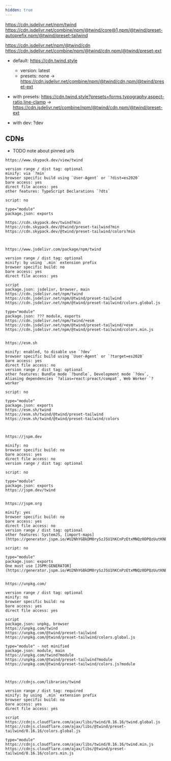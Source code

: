 ```yaml
---
hidden: true
---
```


https://cdn.jsdelivr.net/npm/twind
https://cdn.jsdelivr.net/combine/npm/@twind/core@1,npm/@twind/preset-autoprefix,npm/@twind/preset-tailwind

https://cdn.jsdelivr.net/npm/@twind/cdn
https://cdn.jsdelivr.net/combine/npm/@twind/cdn,npm/@twind/preset-ext

- default: https://cdn.twind.style

  - version: latest
  - presets: none
    -> https://cdn.jsdelivr.net/combine/npm/@twind/cdn,npm/@twind/preset-ext

- with presets: https://cdn.twind.style?presets=forms,typography,aspect-ratio,line-clamp
  -> https://cdn.jsdelivr.net/combine/npm/@twind/cdn,npm/@twind/preset-ext

- with dev: ?dev

## CDNs

- TODO note about pinned urls

```
https://www.skypack.dev/view/twind

version range / dist tag: optional
minify: via `?min`
browser specific build using `User-Agent` or `?dist=es2020`
bare access: yes
direct file access: yes
other features: TypeScript Declarations `?dts`

script: no

type="module"
package.json: exports

https://cdn.skypack.dev/twind?min
https://cdn.skypack.dev/@twind/preset-tailwind?min
https://cdn.skypack.dev/@twind/preset-tailwind/colors?min



https://www.jsdelivr.com/package/npm/twind

version range / dist tag: optional
minify: by using `.min` extension prefix
browser specific build: no
bare access: yes
direct file access: yes

script
package.json: jsdelivr, browser, main
https://cdn.jsdelivr.net/npm/twind
https://cdn.jsdelivr.net/npm/@twind/preset-tailwind
https://cdn.jsdelivr.net/npm/@twind/preset-tailwind/colors.global.js

type="module"
package.json: ??? module, exports
https://cdn.jsdelivr.net/npm/twind/+esm
https://cdn.jsdelivr.net/npm/@twind/preset-tailwind/+esm
https://cdn.jsdelivr.net/npm/@twind/preset-tailwind/colors.min.js


https://esm.sh

minify: enabled, to disable use `?dev`
browser specific build using `User-Agent` or `?target=es2020`
bare access: yes
direct file access: no
version range / dist tag: optional
other features: Bundle mode `?bundle`, Development mode `?dev`, Aliasing dependencies `?alias=react:preact/compat`, Web Worker `?worker`

script: no

type="module"
package.json: exports
https://esm.sh/twind
https://esm.sh/twind/@twind/preset-tailwind
https://esm.sh/twind/@twind/preset-tailwind/colors



https://jspm.dev

minify: no
browser specific build: no
bare access: yes
direct file access: no
version range / dist tag: optional

script: no

type="module"
package.json: exports
https://jspm.dev/twind


https://jspm.org

minify: yes
browser specific build: no
bare access: yes
direct file access: no
version range / dist tag: optional
other features: SystemJS, [import-maps](https://generator.jspm.io/#U2NhYGBkDM0rySzJSU1hKCnPzEtxMNQz0DPQzUutKNEzAwB45bqFIQA)

script: no

type="module"
package.json: exports
One must use [JSPM:GENERATOR](https://generator.jspm.io/#U2NhYGBkDM0rySzJSU1hKCnPzEtxMNQz0DPQzUutKNEzAwB45bqFIQA)


https://unpkg.com/

version range / dist tag: optional
minify: no
browser specific build: no
bare access: yes
direct file access: yes

script
package.json: unpkg, browser
https://unpkg.com/twind
https://unpkg.com/@twind/preset-tailwind
https://unpkg.com/@twind/preset-tailwind/colors.global.js

type="module" - not minified
package.json: module, main
https://unpkg.com/twind?module
https://unpkg.com/@twind/preset-tailwind?module
https://unpkg.com/@twind/preset-tailwind/colors.js?module



https://cdnjs.com/libraries/twind

version range / dist tag: required
minify: by using `.min` extension prefix
browser specific build: no
bare access: yes
direct file access: yes

script
https://cdnjs.cloudflare.com/ajax/libs/twind/0.16.16/twind.global.js
https://cdnjs.cloudflare.com/ajax/libs/@twind/preset-tailwind/0.16.16/colors.global.js

type="module"
https://cdnjs.cloudflare.com/ajax/libs/twind/0.16.16/twind.min.js
https://cdnjs.cloudflare.com/ajax/libs/@twind/preset-tailwind/0.16.16/colors.min.js

```
